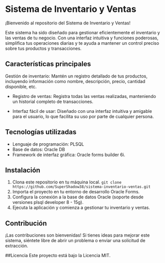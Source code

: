 # Sistema de Inventario y Ventas
¡Bienvenido al repositorio del Sistema de Inventario y Ventas!

Este sistema ha sido diseñado para gestionar eficientemente el inventario y las ventas de tu negocio. Con una interfaz intuitiva y funciones poderosas, simplifica tus operaciones diarias y te ayuda a mantener un control preciso sobre tus productos y transacciones.

## Características principales
Gestión de inventario: Mantén un registro detallado de tus productos, incluyendo información como nombre, descripción, precio, cantidad disponible, etc.
- Registro de ventas: Registra todas las ventas realizadas, manteniendo un historial completo de transacciones.

- Interfaz fácil de usar: Diseñado con una interfaz intuitiva y amigable para el usuario, lo que facilita su uso por parte de cualquier persona.

## Tecnologías utilizadas
- Lenguaje de programación: PLSQL
- Base de datos: Oracle DB
- Framework de interfaz gráfica: Oracle forms builder 6i.

## Instalación
1. Clona este repositorio en tu máquina local.
```git clone https://github.com/SuperShadow38/sistema-inventario-ventas.git```
2. Importa el proyecto en tu entorno de desarrollo Oracle Forms.
3. Configura la conexión a la base de datos Oracle (soporte desde versiones plsql developer 8 - 15g).
4. Ejecuta la aplicación y comienza a gestionar tu inventario y ventas.

## Contribución
¡Las contribuciones son bienvenidas! Si tienes ideas para mejorar este sistema, siéntete libre de abrir un problema o enviar una solicitud de extracción.

##Licencia
Este proyecto está bajo la Licencia MIT.
